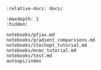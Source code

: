 ```{include} ../README.md
:relative-docs: docs/
```

```{toctree}
:maxdepth: 1
:hidden:

notebooks/pfjax.md
notebooks/gradient_comparisons.md
notebooks/stochopt_tutorial.md
notebooks/mcmc_tutorial.md
notebooks/test.md
autoapi/index
```
